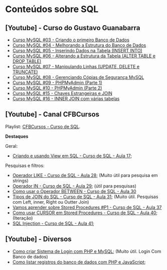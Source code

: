 # Conteúdos sobre SQL

## [Youtube] - Curso do Gustavo Guanabarra

- [Curso MySQL #03 - Criando o primeiro Banco de Dados](https://www.youtube.com/watch?v=m9YPlX0fcJk)
- [Curso MySQL #04 - Melhorando a Estrutura do Banco de Dados](https://www.youtube.com/watch?v=cHLKtALWDos)
- [Curso MySQL #05 - Inserindo Dados na Tabela (INSERT INTO)](https://www.youtube.com/watch?v=NCG9niOlm40)
- [Curso MySQL #06 - Alterando a Estrutura da Tabela (ALTER TABLE e DROP TABLE)](https://www.youtube.com/watch?v=To9qUcEMuY0)
- [Curso MySQL #07 - Manipulando Linhas (UPDATE, DELETE e TRUNCATE)](https://www.youtube.com/watch?v=wXViczeTr6Q)
- [Curso MySQL #08 - Gerenciando Cópias de Segurança MySQL](https://www.youtube.com/watch?v=w6OYS_M7hTM)
- [Curso MySQL #09 - PHPMyAdmin (Parte 1)](https://www.youtube.com/watch?v=OaPMvrA0cA4)
- [Curso MySQL #10 - PHPMyAdmin (Parte 2)](https://www.youtube.com/watch?v=OaPMvrA0cA4)
- [Curso MySQL #15 - Chaves Estrangeiras e JOIN](https://www.youtube.com/watch?v=paZNDJAPT4E)
- [Curso MySQL #16 - INNER JOIN com várias tabelas](https://www.youtube.com/watch?v=jx2ne8iZMOA)

## [Youtube] - Canal CFBCursos

Playlist: [CFBCursos - Curso de SQL](https://www.youtube.com/playlist?list=PLx4x_zx8csUgQUjExcssR3utb3JIX6Kra).

**Destaques**

Geral:

- [Criando e usando View em SQL - Curso de SQL - Aula 17](https://www.youtube.com/watch?v=ceas5MdwuoU&list=PLx4x_zx8csUgQUjExcssR3utb3JIX6Kra&index=17);
 
Pesquisas e filtros:

- [Operador LIKE - Curso de SQL - Aula 28](https://www.youtube.com/watch?v=CH-dpSLXSdc&list=PLx4x_zx8csUgQUjExcssR3utb3JIX6Kra&index=28); (Muito útil para pesquisa em strings)
- [Operador IN - Curso de SQL - Aula 29](https://www.youtube.com/watch?v=EQn8UQgB1wQ&list=PLx4x_zx8csUgQUjExcssR3utb3JIX6Kra&index=29); (útil para pesquisas)
- [Como usar o Operador BETWEEN - Curso de SQL - Aula 30](https://www.youtube.com/watch?v=3AtTeiW1RQg&list=PLx4x_zx8csUgQUjExcssR3utb3JIX6Kra&index=30)
- [Tipos de JOIN do SQL - Curso de SQL - Aula 31](https://www.youtube.com/watch?v=wvKZvb9BrwI&list=PLx4x_zx8csUgQUjExcssR3utb3JIX6Kra&index=31); (Muito útil. Pesquisas com Left, inner, Right ou Outter Join)
- [Vamos aprender sobre Stored Procedures #P1 - Curso de SQL - Aula 37](https://www.youtube.com/watch?v=lHE5i7sbhhU&list=PLx4x_zx8csUgQUjExcssR3utb3JIX6Kra&index=37)
- [Como usar CURSOR em Stored Procedures - Curso de SQL - Aula 40](https://www.youtube.com/watch?v=RbmTzbtiBkY&list=PLx4x_zx8csUgQUjExcssR3utb3JIX6Kra&index=40); (Iteração)
- [SQL Injection - Curso de SQL - Aula 41](https://www.youtube.com/watch?v=joIYmpAyl0E&list=PLx4x_zx8csUgQUjExcssR3utb3JIX6Kra&index=41);

## [Youtube] - Diversos

- [Como criar Sistema de Login com PHP e MySQL](https://www.youtube.com/watch?v=GAGRrVVD3js); (Muito útil. Login Com Banco de dados)
- [Como listar registros do banco de dados com PHP e JavaScript](https://www.youtube.com/watch?v=KYQFfpfLjHM);
